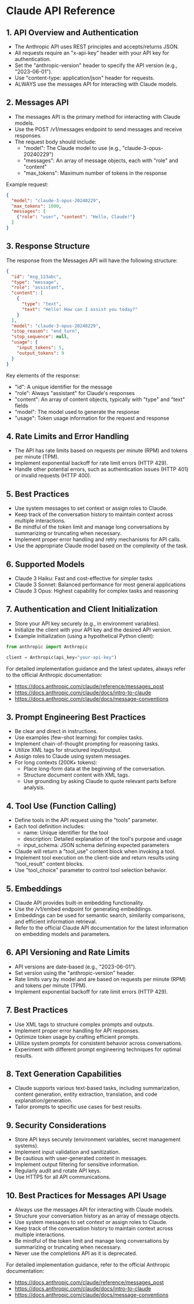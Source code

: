 # Claude API Reference

## 1. API Overview and Authentication

- The Anthropic API uses REST principles and accepts/returns JSON.
- All requests require an "x-api-key" header with your API key for authentication.
- Set the "anthropic-version" header to specify the API version (e.g., "2023-06-01").
- Use "content-type: application/json" header for requests.
- ALWAYS use the messages API for interacting with Claude models.

## 2. Messages API

- The messages API is the primary method for interacting with Claude models.
- Use the POST /v1/messages endpoint to send messages and receive responses.
- The request body should include:
  - "model": The Claude model to use (e.g., "claude-3-opus-20240229")
  - "messages": An array of message objects, each with "role" and "content"
  - "max_tokens": Maximum number of tokens in the response

Example request:
```json
{
  "model": "claude-3-opus-20240229",
  "max_tokens": 1000,
  "messages": [
    {"role": "user", "content": "Hello, Claude!"}
  ]
}
```

## 3. Response Structure

The response from the Messages API will have the following structure:

```json
{
  "id": "msg_123abc",
  "type": "message",
  "role": "assistant",
  "content": [
    {
      "type": "text",
      "text": "Hello! How can I assist you today?"
    }
  ],
  "model": "claude-3-opus-20240229",
  "stop_reason": "end_turn",
  "stop_sequence": null,
  "usage": {
    "input_tokens": 5,
    "output_tokens": 9
  }
}
```

Key elements of the response:
- "id": A unique identifier for the message
- "role": Always "assistant" for Claude's responses
- "content": An array of content objects, typically with "type" and "text" fields
- "model": The model used to generate the response
- "usage": Token usage information for the request and response

## 4. Rate Limits and Error Handling

- The API has rate limits based on requests per minute (RPM) and tokens per minute (TPM).
- Implement exponential backoff for rate limit errors (HTTP 429).
- Handle other potential errors, such as authentication issues (HTTP 401) or invalid requests (HTTP 400).

## 5. Best Practices

- Use system messages to set context or assign roles to Claude.
- Keep track of the conversation history to maintain context across multiple interactions.
- Be mindful of the token limit and manage long conversations by summarizing or truncating when necessary.
- Implement proper error handling and retry mechanisms for API calls.
- Use the appropriate Claude model based on the complexity of the task.

## 6. Supported Models

- Claude 3 Haiku: Fast and cost-effective for simpler tasks
- Claude 3 Sonnet: Balanced performance for most general applications
- Claude 3 Opus: Highest capability for complex tasks and reasoning

## 7. Authentication and Client Initialization

- Store your API key securely (e.g., in environment variables).
- Initialize the client with your API key and the desired API version.
- Example initialization (using a hypothetical Python client):

```python
from anthropic import Anthropic

client = Anthropic(api_key="your-api-key")
```

For detailed implementation guidance and the latest updates, always refer to the official Anthropic documentation:
- https://docs.anthropic.com/claude/reference/messages_post
- https://docs.anthropic.com/claude/docs/intro-to-claude
- https://docs.anthropic.com/claude/docs/message-conventions

## 3. Prompt Engineering Best Practices

- Be clear and direct in instructions.
- Use examples (few-shot learning) for complex tasks.
- Implement chain-of-thought prompting for reasoning tasks.
- Utilize XML tags for structured input/output.
- Assign roles to Claude using system messages.
- For long contexts (200K+ tokens):
  - Place long-form data at the beginning of the conversation.
  - Structure document content with XML tags.
  - Use grounding by asking Claude to quote relevant parts before analysis.

## 4. Tool Use (Function Calling)

- Define tools in the API request using the "tools" parameter.
- Each tool definition includes:
  - name: Unique identifier for the tool
  - description: Detailed explanation of the tool's purpose and usage
  - input_schema: JSON schema defining expected parameters
- Claude will return a "tool_use" content block when invoking a tool.
- Implement tool execution on the client-side and return results using "tool_result" content blocks.
- Use "tool_choice" parameter to control tool selection behavior.

## 5. Embeddings

- Claude API provides built-in embedding functionality.
- Use the /v1/embed endpoint for generating embeddings.
- Embeddings can be used for semantic search, similarity comparisons, and efficient information retrieval.
- Refer to the official Claude API documentation for the latest information on embedding models and parameters.

## 6. API Versioning and Rate Limits

- API versions are date-based (e.g., "2023-06-01").
- Set version using the "anthropic-version" header.
- Rate limits vary by model and are based on requests per minute (RPM) and tokens per minute (TPM).
- Implement exponential backoff for rate limit errors (HTTP 429).

## 7. Best Practices

- Use XML tags to structure complex prompts and outputs.
- Implement proper error handling for API responses.
- Optimize token usage by crafting efficient prompts.
- Utilize system prompts for consistent behavior across conversations.
- Experiment with different prompt engineering techniques for optimal results.

## 8. Text Generation Capabilities

- Claude supports various text-based tasks, including summarization, content generation, entity extraction, translation, and code explanation/generation.
- Tailor prompts to specific use cases for best results.

## 9. Security Considerations

- Store API keys securely (environment variables, secret management systems).
- Implement input validation and sanitization.
- Be cautious with user-generated content in messages.
- Implement output filtering for sensitive information.
- Regularly audit and rotate API keys.
- Use HTTPS for all API communications.

## 10. Best Practices for Messages API Usage

- Always use the messages API for interacting with Claude models.
- Structure your conversation history as an array of message objects.
- Use system messages to set context or assign roles to Claude.
- Keep track of the conversation history to maintain context across multiple interactions.
- Be mindful of the token limit and manage long conversations by summarizing or truncating when necessary.
- Never use the completions API as it is deprecated.

For detailed implementation guidance, refer to the official Anthropic documentation:
- https://docs.anthropic.com/claude/reference/messages_post
- https://docs.anthropic.com/claude/docs/intro-to-claude
- https://docs.anthropic.com/claude/docs/message-conventions
